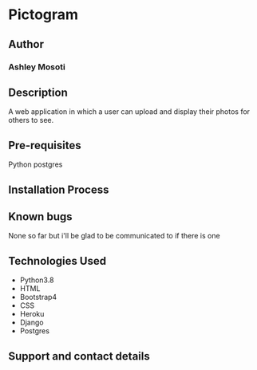 # Pictogram

## Author
### Ashley Mosoti

## Description

A web application in which a user can upload and display their photos for others to see.

## Pre-requisites
Python 
postgres

## Installation Process


## Known bugs
None so far but i'll be glad to be communicated to if there is one

## Technologies Used
* Python3.8
* HTML
* Bootstrap4
* CSS
* Heroku
* Django
* Postgres

## Support and contact details

